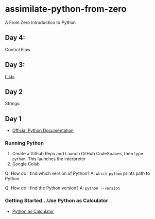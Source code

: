 # assimilate-python-from-zero
A From Zero Introduction to Python


## Day 4:

Control Flow

## Day 3:

[Lists](https://github.com/noahgift/assimilate-python-from-zero/blob/main/python_lists.ipynb)

## Day 2

Strings:  

## Day 1

* [Official Python Documentation](https://docs.python.org/3/)

### Running Python

1.  Create a Github Repo and Launch GitHub CodeSpaces, then type `python`.  This launches the interpreter
2.  Google Colab

Q:  How do I find which version of Python?
A:  `which python` prints path to Python

Q:  How do I find the Python version?
A:  `python --version`

### Getting Started...Use Python as Calculator

* [Python as Calculator](https://docs.python.org/3/tutorial/introduction.html#using-python-as-a-calculator)


